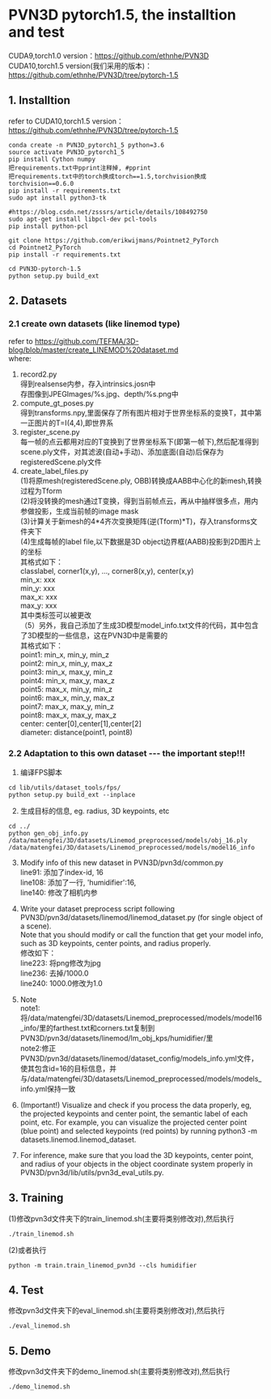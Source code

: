 # PVN3D pytorch1.5, the installtion and test
CUDA9,torch1.0 version：https://github.com/ethnhe/PVN3D  <br/>
CUDA10,torch1.5 version(我们采用的版本)：https://github.com/ethnhe/PVN3D/tree/pytorch-1.5

## 1. Installtion
refer to CUDA10,torch1.5 version：https://github.com/ethnhe/PVN3D/tree/pytorch-1.5
```
conda create -n PVN3D_pytorch1_5 python=3.6
source activate PVN3D_pytorch1_5
pip install Cython numpy
把requirements.txt中pprint注释掉, #pprint
把requirements.txt中的torch换成torch==1.5,torchvision换成torchvision==0.6.0
pip install -r requirements.txt
sudo apt install python3-tk

#https://blog.csdn.net/zsssrs/article/details/108492750
sudo apt-get install libpcl-dev pcl-tools
pip install python-pcl

git clone https://github.com/erikwijmans/Pointnet2_PyTorch
cd Pointnet2_PyTorch
pip install -r requirements.txt

cd PVN3D-pytorch-1.5
python setup.py build_ext
```

## 2. Datasets
### 2.1 create own datasets (like linemod type)
refer to https://github.com/TEFMA/3D-blog/blob/master/create_LINEMOD%20dataset.md <br/>
where: <br/>
1. record2.py <br/>
得到realsense内参，存入intrinsics.josn中 <br/>
存图像到JPEGImages/%s.jpg、depth/%s.png中 <br/>
2. compute_gt_poses.py <br/>
得到transforms.npy,里面保存了所有图片相对于世界坐标系的变换T，其中第一正图片的T=I(4,4),即世界系 <br/>
3. register_scene.py <br/>
每一帧的点云都用对应的T变换到了世界坐标系下(即第一帧下),然后配准得到scene.ply文件，对其滤波(自动+手动)、添加底面(自动)后保存为registeredScene.ply文件
4. create_label_files.py <br/>
(1)将原mesh(registeredScene.ply, OBB)转换成AABB中心化的新mesh,转换过程为Tform <br/>
(2)将没转换的mesh通过T变换，得到当前帧点云，再从中抽样很多点，用内参做投影，生成当前帧的image mask <br/>
(3)计算关于新mesh的4*4齐次变换矩阵(逆(Tform)*T)，存入transforms文件夹下 <br/>
(4)生成每帧的label file,以下数据是3D object边界框(AABB)投影到2D图片上的坐标<br/>
其格式如下： <br/>
classlabel, corner1(x,y), ..., corner8(x,y), center(x,y) <br/>
min_x: xxx<br/>
min_y: xxx<br/>
max_x: xxx<br/>
max_y: xxx<br/>
其中类标签可以被更改 <br/>
（5）另外，我自己添加了生成3D模型model_info.txt文件的代码，其中包含了3D模型的一些信息，这在PVN3D中是需要的 <br/>
其格式如下： <br/>
point1: min_x, min_y, min_z <br/>
point2: min_x, min_y, max_z <br/>
point3: min_x, max_y, min_z <br/>
point4: min_x, max_y, max_z <br/>
point5: max_x, min_y, min_z <br/>
point6: max_x, min_y, max_z <br/>
point7: max_x, max_y, min_z <br/>
point8: max_x, max_y, max_z <br/>
center: center[0],center[1],center[2] <br/>
diameter: distance(point1, point8) <br/>

### 2.2 Adaptation to this own dataset --- the important step!!! 
1. 编译FPS脚本
```
cd lib/utils/dataset_tools/fps/
python setup.py build_ext --inplace
```
2. 生成目标的信息, eg. radius, 3D keypoints, etc
```  
cd ../
python gen_obj_info.py /data/matengfei/3D/datasets/Linemod_preprocessed/models/obj_16.ply  /data/matengfei/3D/datasets/Linemod_preprocessed/models/model16_info
```
3. Modify info of this new dataset in PVN3D/pvn3d/common.py <br/>
line91: 添加了index-id, 16 <br/>
line108: 添加了一行, 'humidifier':16, <br/>
line140: 修改了相机内参 <br/>

4. Write your dataset preprocess script following PVN3D/pvn3d/datasets/linemod/linemod_dataset.py (for single object of a scene). <br/>
Note that you should modify or call the function that get your model info, such as 3D keypoints, center points, and radius properly. <br/>
修改如下： <br/>
line223: 将png修改为jpg <br/>
line236: 去掉/1000.0 <br/>
line240: 1000.0修改为1.0 <br/>


5. Note <br/> 
note1:将/data/matengfei/3D/datasets/Linemod_preprocessed/models/model16_info/里的farthest.txt和corners.txt复制到PVN3D/pvn3d/datasets/linemod/lm_obj_kps/humidifier/里 <br/>
note2:修正PVN3D/pvn3d/datasets/linemod/dataset_config/models_info.yml文件，使其包含id=16的目标信息，并与/data/matengfei/3D/datasets/Linemod_preprocessed/models/models_info.yml保持一致
6. (Important!) Visualize and check if you process the data properly, 
eg, the projected keypoints and center point, the semantic label of each point, etc. 
For example, you can visualize the projected center point (blue point) and selected keypoints (red points) by running python3 -m datasets.linemod.linemod_dataset. <br/>
7. For inference, make sure that you load the 3D keypoints, center point, and radius of your objects in the object coordinate system properly in PVN3D/pvn3d/lib/utils/pvn3d_eval_utils.py.

## 3. Training
(1)修改pvn3d文件夹下的train_linemod.sh(主要将类别修改对),然后执行
```
./train_linemod.sh
```
(2)或者执行
```
python -m train.train_linemod_pvn3d --cls humidifier
```

## 4. Test
修改pvn3d文件夹下的eval_linemod.sh(主要将类别修改对),然后执行
```
./eval_linemod.sh
```
## 5. Demo
修改pvn3d文件夹下的demo_linemod.sh(主要将类别修改对),然后执行
```
./demo_linemod.sh
```








